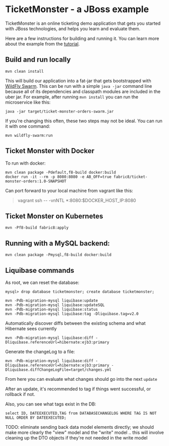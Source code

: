 # TicketMonster - a JBoss example

TicketMonster is an online ticketing demo application that gets you started with JBoss technologies, and helps you learn and evaluate them.

Here are a few instructions for building and running it. You can learn more about the example from the [tutorial](http://www.jboss.org/ticket-monster).

## Build and run locally

```
mvn clean install
```

This will build our application into a fat-jar that gets bootstrapped with [WildFly Swarm](http://wildfly-swarm.io). This can be run with a simple `java -jar` command line because all of its dependencies and classpath modules are included in the uber jar. For example, after running `mvn install` you can run the microservice like this:

```
java -jar target/ticket-monster-orders-swarm.jar 
```

If you're changing this often, these two steps may not be ideal. You can run it with one command:

```
mvn wildfly-swarm:run
```

## Ticket Monster with Docker

To run with docker:

```
mvn clean package -Pdefault,f8-build docker:build
docker run -it --rm -p 8080:8080 -e AB_OFF=true fabric8/ticket-monster-orders:1.0-SNAPSHOT
```

Can port forward to your local machine from vagrant like this:

> vagrant ssh -- -vnNTL *:8080:$DOCKER_HOST_IP:8080

## Ticket Monster on Kubernetes

```
mvn -Pf8-build fabric8:apply
```

## Running with a MySQL backend:

```
mvn clean package -Pmysql,f8-build docker:build
```


## Liquibase commands

As root, we can reset the database:

```
mysql> drop database ticketmonster; create database ticketmonster;
```

```
mvn -Pdb-migration-mysql liquibase:update
mvn -Pdb-migration-mysql liquibase:updateSQL
mvn -Pdb-migration-mysql liquibase:status
mvn -Pdb-migration-mysql liquibase:tag -Dliquibase.tag=v2.0
```

Automatically discover diffs between the existing schema and what Hibernate sees currently

```
mvn -Pdb-migration-mysql liquibase:diff -Dliquibase.referenceUrl=hibernate:ejb3:primary
```

Generate the changeLog to a file:
```
mvn -Pdb-migration-mysql liquibase:diff -Dliquibase.referenceUrl=hibernate:ejb3:primary -Dliquibase.diffChangeLogFile=target/changes.yml
```

From here you can evaluate what changes should go into the next `update`

After an update, it's recommended to tag if things went successful, or rollback if not.

Also, you can see what tags exist in the DB:

```
select ID, DATEEXECUTED,TAG from DATABASECHANGELOG WHERE TAG IS NOT NULL ORDER BY DATEEXECUTED;
```



TODO: eliminate sending back data model elements directly; we should make more clearly the "view" model and the "write" model .. this will involve cleaning up the DTO objects if they're not needed in the write model